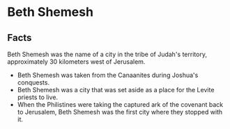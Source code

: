 # Beth Shemesh

## Facts

Beth Shemesh was the name of a city in the tribe of Judah's territory, approximately 30 kilometers west of Jerusalem.

* Beth Shemesh was taken from the Canaanites during Joshua's conquests.
* Beth Shemesh was a city that was set aside as a place for the Levite priests to live.
* When the Philistines were taking the captured ark of the covenant back to Jerusalem, Beth Shemesh was the first city where they stopped with it.